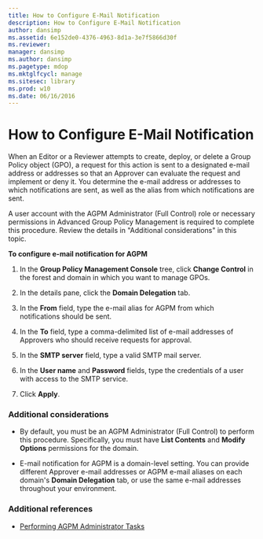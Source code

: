 ```yaml
---
title: How to Configure E-Mail Notification
description: How to Configure E-Mail Notification
author: dansimp
ms.assetid: 6e152de0-4376-4963-8d1a-3e7f5866d30f
ms.reviewer: 
manager: dansimp
ms.author: dansimp
ms.pagetype: mdop
ms.mktglfcycl: manage
ms.sitesec: library
ms.prod: w10
ms.date: 06/16/2016
---
```



# How to Configure E-Mail Notification


When an Editor or a Reviewer attempts to create, deploy, or delete a Group Policy object (GPO), a request for this action is sent to a designated e-mail address or addresses so that an Approver can evaluate the request and implement or deny it. You determine the e-mail address or addresses to which notifications are sent, as well as the alias from which notifications are sent.

A user account with the AGPM Administrator (Full Control) role or necessary permissions in Advanced Group Policy Management is required to complete this procedure. Review the details in "Additional considerations" in this topic.

**To configure e-mail notification for AGPM**

1.  In the **Group Policy Management Console** tree, click **Change Control** in the forest and domain in which you want to manage GPOs.

2.  In the details pane, click the **Domain Delegation** tab.

3.  In the **From** field, type the e-mail alias for AGPM from which notifications should be sent.

4.  In the **To** field, type a comma-delimited list of e-mail addresses of Approvers who should receive requests for approval.

5.  In the **SMTP server** field, type a valid SMTP mail server.

6.  In the **User name** and **Password** fields, type the credentials of a user with access to the SMTP service.

7.  Click **Apply**.

### Additional considerations

-   By default, you must be an AGPM Administrator (Full Control) to perform this procedure. Specifically, you must have **List Contents** and **Modify Options** permissions for the domain.

-   E-mail notification for AGPM is a domain-level setting. You can provide different Approver e-mail addresses or AGPM e-mail aliases on each domain's **Domain Delegation** tab, or use the same e-mail addresses throughout your environment.

### Additional references

-   [Performing AGPM Administrator Tasks](performing-agpm-administrator-tasks.md)

 

 





